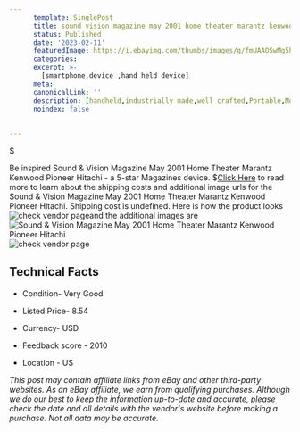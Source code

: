 ```yaml
---
      template: SinglePost
      title: sound vision magazine may 2001 home theater marantz kenwood pioneer hitachi
      status: Published
      date: '2023-02-11'
      featuredImage: https://i.ebayimg.com/thumbs/images/g/fmUAAOSwMg5hR0Qb/s-l225.jpg
      categories: 
      excerpt: >-
        [smartphone,device ,hand held device]
      meta:
      canonicalLink: ''
      description: [handheld,industrially made,well crafted,Portable,Mobile,Compact,Convenient,Lightweight,Maneuverable,Man-portable,Miniature,Carriable,Hand-held,Light,Holdable,Transportable,Mobile device,Pocket-sized,On-the-go,Wireless,Cordless,Compact size,Convenient size, smartphone,device ,hand held device]
      noindex: false
      
        
---
```

$

Be inspired Sound & Vision Magazine May 2001 Home Theater Marantz Kenwood Pioneer Hitachi - a 5-star Magazines device.
$[Click Here](https://www.ebay.com/itm/275572969197?hash=item40296dceed%3Ag%3AfmUAAOSwMg5hR0Qb&mkevt=1&mkcid=1&mkrid=711-53200-19255-0&campid=%253CePNCampaignId%253E&customid=%253CreferenceId%253E&toolid=10049) to read more to learn about the shipping costs and additional image urls for the Sound & Vision Magazine May 2001 Home Theater Marantz Kenwood Pioneer Hitachi. Shipping cost is undefined. Here is how the product looks ![check vendor page](https://i.ebayimg.com/thumbs/images/g/fmUAAOSwMg5hR0Qb/s-l225.jpg)and the additional images are![Sound & Vision Magazine May 2001 Home Theater Marantz Kenwood Pioneer Hitachi](https://i.ebayimg.com/images/g/fmUAAOSwMg5hR0Qb/s-l1600.jpg)![check vendor page](https://origin-galleryplus.ebayimg.com/ws/web/275572969197_2_0_1/225x225.jpg,https://origin-galleryplus.ebayimg.com/ws/web/275572969197_3_0_1/225x225.jpg)



 ## Technical Facts 



     
      

 - Condition- Very Good 


      

 - Listed Price- 8.54 


      

 - Currency- USD 


      

 - Feedback score - 2010 


      

 - Location - US 


      
      

 *_This post may contain affiliate links from eBay and other third-party websites. As an eBay affiliate, we earn from qualifying purchases. Although we do our best to keep the information up-to-date and accurate, please check the date and all details with the vendor's website before making a purchase. Not all data may be accurate._*







